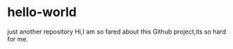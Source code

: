# hello-world
just another repository
Hi,I am so fared about this Github project,its so hard for me.
